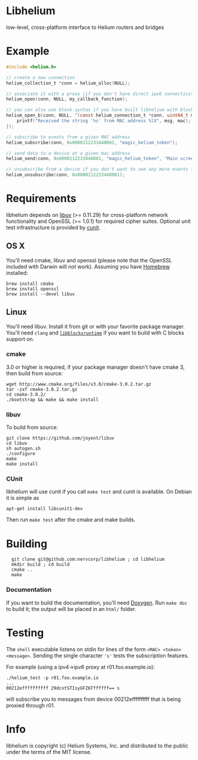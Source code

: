 Libhelium
=========

low-level, cross-platform interface to Helium routers and bridges

Example
=======

```c
#include <helium.h>

// create a new connection
helium_collection_t *conn = helium_alloc(NULL);

// associate it with a proxy (if you don't have direct ipv6 connectivity) and callback function pointer
helium_open(conn, NULL, my_callback_function);

// you can also use block syntax if you have built libhelium with block support
helium_open_b(conn, NULL, ^(const helium_connection_t *conn, uint64_t mac, char *msg, size_t n) {
    printf("Received the string '%s' from MAC address %lX", msg, mac);
});

// subscribe to events from a given MAC address
helium_subscribe(conn, 0x0000112233440001, "magic_helium_token");

// send data to a device at a given mac address
helium_send(conn, 0x0000112233440001, "magic_helium_token", "Main screen turn on", strlen("Main screen turn on"));

// unsubscribe from a device if you don't want to see any more events from it
helium_unsubscribe(conn, 0x0000112233440001);
```

Requirements
============

libhelium depends on [libuv](https://github.com/joyent/libuv) (>= 0.11.29) for cross-platform network functionality and OpenSSL (>= 1.0.1) for required cipher suites. Optional unit test infrastructure is provided by [cunit](http://cunit.sourceforge.net).


## OS X

You'll need cmake, libuv and openssl (please note that the OpenSSL included with Darwin will *not* work). Assuming you have [Homebrew](http://brew.sh) installed:

```
brew install cmake
brew install openssl
brew install --devel libuv
```

## Linux

You'll need libuv. Install it from git or with your favorite package manager. You'll need `clang` and [`libblocksruntime`](http://mackyle.github.io/blocksruntime/) if you want to build with C blocks support on.

### cmake

3.0 or higher is required, if your package manager doesn't have cmake 3, then build from source:

```
wget http://www.cmake.org/files/v3.0/cmake-3.0.2.tar.gz
tar -zxf cmake-3.0.2.tar.gz
cd cmake-3.0.2/
./bootstrap && make && make install
```

### libuv

To build from source:

```
git clone https://github.com/joyent/libuv
cd libuv
sh autogen.sh
./configure
make
make install
```

### CUnit

libhelium will use cunit if you call `make test` and cunit is available.  On Debian it is simple as

```
apt-get install libcunit1-dev
```

Then run `make test` after the cmake and make builds.

Building
========


```
  git clone git@github.com:nervcorp/libhelium ; cd libhelium
  mkdir build ; cd build
  cmake ..
  make
```

### Documentation

If you want to build the documentation, you'll need [Doxygen](http://www.stack.nl/~dimitri/doxygen/). Run `make doc` to build it; the output will be placed in an `html/` folder.

Testing
=======


The `shell` executable listens on stdin for lines of the form `<MAC> <token> <message>`. Sending the single character `'s'` tests the subscription features.

For example (using a ipv4->ipv6 proxy at r01.foo.example.io):

```
./helium_test -p r01.foo.example.io
...
00212effffffffff 29dcxtSTIsyGFZ6Tffffff== s
```

will subscribe you to messages from device 00212effffffffff that is being proxied through r01.

Info
====

libhelium is copyright (c) Helium Systems, Inc. and distributed to the public under the terms of the MIT license.

